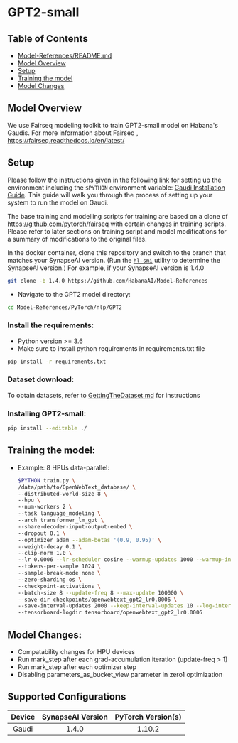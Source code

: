 # GPT2-small

## Table of Contents
  * [Model-References/README.md](https://github.com/HabanaAI/Model-References/blob/master/README.md)
  * [Model Overview](#model-overview)
  * [Setup](#setup)
  * [Training the model](#training-the-model)
  * [Model Changes](#model-changes)

## Model Overview

We use Fairseq modeling toolkit to train GPT2-small model on Habana's Gaudis.
For more information about Fairseq , https://fairseq.readthedocs.io/en/latest/

## Setup
Please follow the instructions given in the following link for setting up the
environment including the `$PYTHON` environment variable: [Gaudi Installation
Guide](https://docs.habana.ai/en/latest/Installation_Guide/GAUDI_Installation_Guide.html).
This guide will walk you through the process of setting up your system to run
the model on Gaudi.

The base training and modelling scripts for training are based on a clone of
https://github.com/pytorch/fairseq with certain changes in training scripts.
Please refer to later sections on training script and model modifications for a summary of
modifications to the original files.

In the docker container, clone this repository and switch to the branch that matches your SynapseAI version. (Run the
[`hl-smi`](https://docs.habana.ai/en/latest/System_Management_Tools_Guide/System_Management_Tools.html#hl-smi-utility-options)
utility to determine the SynapseAI version.) For example, if your SynapseAI version is 1.4.0

```bash
git clone -b 1.4.0 https://github.com/HabanaAI/Model-References
```
- Navigate to the GPT2 model directory:
```bash
cd Model-References/PyTorch/nlp/GPT2
```

### Install the requirements:

* Python version >= 3.6
* Make sure to install python requirements in requirements.txt file

```bash
pip install -r requirements.txt
```

### Dataset download:

To obtain datasets, refer to [GettingTheDataset.md](GettingTheDataset.md) for instructions

### Installing GPT2-small:

```bash
pip install --editable ./
```
## Training the model:

- Example: 8 HPUs data-parallel:

    ```bash
    $PYTHON train.py \
    /data/path/to/OpenWebText_database/ \
    --distributed-world-size 8 \
    --hpu \
    --num-workers 2 \
    --task language_modeling \
    --arch transformer_lm_gpt \
    --share-decoder-input-output-embed \
    --dropout 0.1 \
    --optimizer adam --adam-betas '(0.9, 0.95)' \
    --weight-decay 0.1 \
    --clip-norm 1.0 \
    --lr 0.0006 --lr-scheduler cosine --warmup-updates 1000 --warmup-init-lr 1e-07 \
    --tokens-per-sample 1024 \
    --sample-break-mode none \
    --zero-sharding os \
    --checkpoint-activations \
    --batch-size 8 --update-freq 8 --max-update 100000 \
    --save-dir checkpoints/openwebtext_gpt2_lr0.0006 \
    --save-interval-updates 2000 --keep-interval-updates 10 --log-interval 10 \
    --tensorboard-logdir tensorboard/openwebtext_gpt2_lr0.0006
    ```

## Model Changes:
* Compatability changes for HPU devices
* Run mark_step after each grad-accumulation iteration (update-freq > 1)
* Run mark_step after each optimizer step
* Disabling parameters_as_bucket_view parameter in zero1 optimization

## Supported Configurations

| Device | SynapseAI Version | PyTorch Version(s) |
|:-----:|:-----:|:-------------------------------:|
| Gaudi | 1.4.0 | 1.10.2                        |
